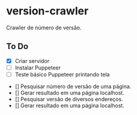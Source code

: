 # version-crawler
Crawler de número de versão.

## To Do
- [x] Criar servidor
- [ ] Instalar Puppeteer
- [ ] Teste básico Puppeteer printando tela

- [] Pesquisar número de versão de uma página.
- [] Gerar resultado em uma página localhost.
- [] Pesquisar versão de diversos endereços.
- [] Gerar resultado em uma página localhost.

